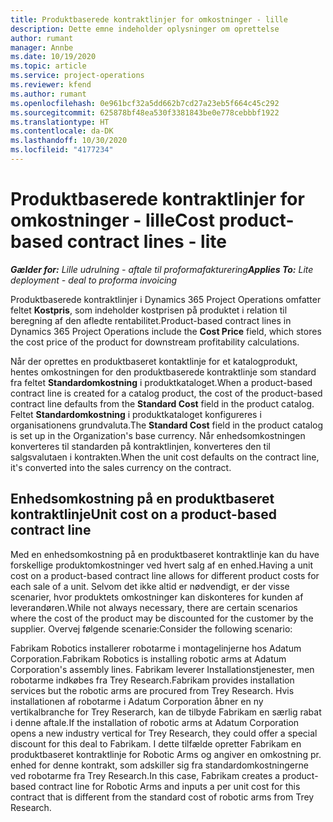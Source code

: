 ```yaml
---
title: Produktbaserede kontraktlinjer for omkostninger - lille
description: Dette emne indeholder oplysninger om oprettelse
author: rumant
manager: Annbe
ms.date: 10/19/2020
ms.topic: article
ms.service: project-operations
ms.reviewer: kfend
ms.author: rumant
ms.openlocfilehash: 0e961bcf32a5dd662b7cd27a23eb5f664c45c292
ms.sourcegitcommit: 625878bf48ea530f3381843be0e778cebbbf1922
ms.translationtype: HT
ms.contentlocale: da-DK
ms.lasthandoff: 10/30/2020
ms.locfileid: "4177234"
---
```

# <a name="cost-product-based-contract-lines---lite"></a><span data-ttu-id="ce623-103">Produktbaserede kontraktlinjer for omkostninger - lille</span><span class="sxs-lookup"><span data-stu-id="ce623-103">Cost product-based contract lines - lite</span></span>

<span data-ttu-id="ce623-104">_**Gælder for:** Lille udrulning - aftale til proformafakturering_</span><span class="sxs-lookup"><span data-stu-id="ce623-104">_**Applies To:** Lite deployment - deal to proforma invoicing_</span></span>


<span data-ttu-id="ce623-105">Produktbaserede kontraktlinjer i Dynamics 365 Project Operations omfatter feltet **Kostpris**, som indeholder kostprisen på produktet i relation til beregning af den afledte rentabilitet.</span><span class="sxs-lookup"><span data-stu-id="ce623-105">Product-based contract lines in Dynamics 365 Project Operations include the **Cost Price** field, which stores the cost price of the product for downstream profitability calculations.</span></span>

<span data-ttu-id="ce623-106">Når der oprettes en produktbaseret kontaktlinje for et katalogprodukt, hentes omkostningen for den produktbaserede kontraktlinje som standard fra feltet **Standardomkostning** i produktkataloget.</span><span class="sxs-lookup"><span data-stu-id="ce623-106">When a product-based contract line is created for a catalog product, the cost of the product-based contract line defaults from the **Standard Cost** field in the product catalog.</span></span> <span data-ttu-id="ce623-107">Feltet **Standardomkostning** i produktkataloget konfigureres i organisationens grundvaluta.</span><span class="sxs-lookup"><span data-stu-id="ce623-107">The **Standard Cost** field in the product catalog is set up in the Organization's base currency.</span></span> <span data-ttu-id="ce623-108">Når enhedsomkostningen konverteres til standarden på kontraktlinjen, konverteres den til salgsvalutaen i kontrakten.</span><span class="sxs-lookup"><span data-stu-id="ce623-108">When the unit cost defaults on the contract line, it's converted into the sales currency on the contract.</span></span>

## <a name="unit-cost-on-a-product-based-contract-line"></a><span data-ttu-id="ce623-109">Enhedsomkostning på en produktbaseret kontraktlinje</span><span class="sxs-lookup"><span data-stu-id="ce623-109">Unit cost on a product-based contract line</span></span>

<span data-ttu-id="ce623-110">Med en enhedsomkostning på en produktbaseret kontraktlinje kan du have forskellige produktomkostninger ved hvert salg af en enhed.</span><span class="sxs-lookup"><span data-stu-id="ce623-110">Having a unit cost on a product-based contract line allows for different product costs for each sale of a unit.</span></span> <span data-ttu-id="ce623-111">Selvom det ikke altid er nødvendigt, er der visse scenarier, hvor produktets omkostninger kan diskonteres for kunden af leverandøren.</span><span class="sxs-lookup"><span data-stu-id="ce623-111">While not always necessary, there are certain scenarios where the cost of the product may be discounted for the customer by the supplier.</span></span> <span data-ttu-id="ce623-112">Overvej følgende scenarie:</span><span class="sxs-lookup"><span data-stu-id="ce623-112">Consider the following scenario:</span></span>

<span data-ttu-id="ce623-113">Fabrikam Robotics installerer robotarme i montagelinjerne hos Adatum Corporation.</span><span class="sxs-lookup"><span data-stu-id="ce623-113">Fabrikam Robotics is installing robotic arms at Adatum Corporation's assembly lines.</span></span> <span data-ttu-id="ce623-114">Fabrikam leverer Installationstjenester, men robotarme indkøbes fra Trey Research.</span><span class="sxs-lookup"><span data-stu-id="ce623-114">Fabrikam provides installation services but the robotic arms are procured from Trey Research.</span></span> <span data-ttu-id="ce623-115">Hvis installationen af robotarme i Adatum Corporation åbner en ny vertikalbranche for Trey Reserarch, kan de tilbyde Fabrikam en særlig rabat i denne aftale.</span><span class="sxs-lookup"><span data-stu-id="ce623-115">If the installation of robotic arms at Adatum Corporation opens a new industry vertical for Trey Research, they could offer a special discount for this deal to Fabrikam.</span></span> <span data-ttu-id="ce623-116">I dette tilfælde opretter Fabrikam en produktbaseret kontraktlinje for Robotic Arms og angiver en omkostning pr. enhed for denne kontrakt, som adskiller sig fra standardomkostningerne ved robotarme fra Trey Research.</span><span class="sxs-lookup"><span data-stu-id="ce623-116">In this case, Fabrikam creates a product-based contract line for Robotic Arms and inputs a per unit cost for this contract that is different from the standard cost of robotic arms from Trey Research.</span></span>
